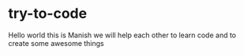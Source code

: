 # try-to-code
Hello world this is Manish 
we will help each other  to learn code and to create some awesome things
